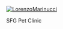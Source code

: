 [![LorenzoMarinucci](https://circleci.com/gh/LorenzoMarinucci/pet-clinic.svg?style=svg)](https://app.circleci.com/pipelines/github/LorenzoMarinucci/pet-clinic)

SFG Pet Clinic
